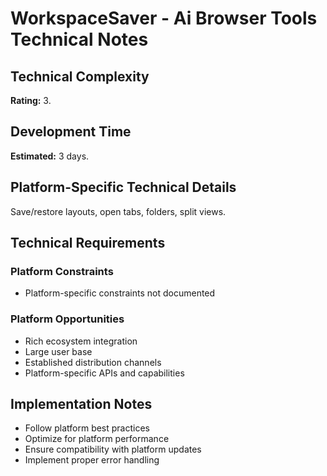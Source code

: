 # WorkspaceSaver - Ai Browser Tools Technical Notes

## Technical Complexity
**Rating:** 3.

## Development Time
**Estimated:** 3 days.

## Platform-Specific Technical Details
Save/restore layouts, open tabs, folders, split views.

## Technical Requirements

### Platform Constraints
- Platform-specific constraints not documented

### Platform Opportunities
- Rich ecosystem integration
- Large user base
- Established distribution channels
- Platform-specific APIs and capabilities

## Implementation Notes
- Follow platform best practices
- Optimize for platform performance
- Ensure compatibility with platform updates
- Implement proper error handling
